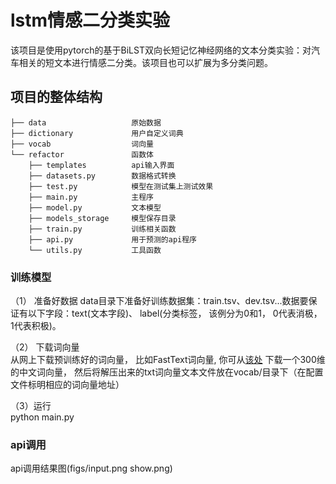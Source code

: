 #  lstm情感二分类实验

该项目是使用pytorch的基于BiLST双向长短记忆神经网络的文本分类实验：对汽车相关的短文本进行情感二分类。该项目也可以扩展为多分类问题。

## 项目的整体结构

```                
├── data                   原始数据
├── dictionary             用户自定义词典
├── vocab                  词向量
└── refactor               函数体
    ├── templates          api输入界面
    ├── datasets.py        数据格式转换
    ├── test.py            模型在测试集上测试效果
    ├── main.py            主程序
    ├── model.py           文本模型
    ├── models_storage     模型保存目录
    ├── train.py           训练相关函数
    ├── api.py             用于预测的api程序
    └── utils.py           工具函数
```

### 训练模型

（1） 准备好数据 data目录下准备好训练数据集：train.tsv、dev.tsv...数据要保证有以下字段：text(文本字段)、 label(分类标签， 该例分为0和1， 0代表消极， 1代表积极)。

（2） 下载词向量  
从网上下载预训练好的词向量， 比如FastText词向量, 你可从[该处](https://fasttext.cc/docs/en/crawl-vectors.html)
下载一个300维的中文词向量， 然后将解压出来的txt词向量文本文件放在vocab/目录下（在配置文件标明相应的词向量地址）

（3）运行  
  python main.py
### api调用

api调用结果图(figs/input.png show.png)




